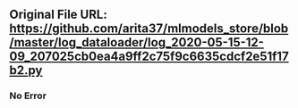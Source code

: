 ## Original File URL: https://github.com/arita37/mlmodels_store/blob/master/log_dataloader/log_2020-05-15-12-09_207025cb0ea4a9ff2c75f9c6635cdcf2e51f17b2.py<br />

### No Error
